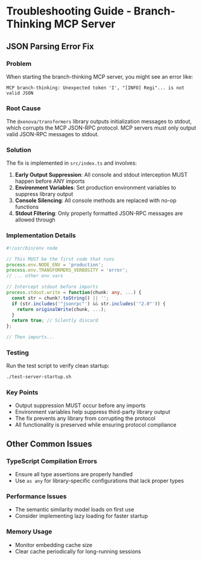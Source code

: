# Troubleshooting Guide - Branch-Thinking MCP Server

## JSON Parsing Error Fix

### Problem
When starting the branch-thinking MCP server, you might see an error like:
```
MCP branch-thinking: Unexpected token 'I', "[INFO] Regi"... is not valid JSON
```

### Root Cause
The `@xenova/transformers` library outputs initialization messages to stdout, which corrupts the MCP JSON-RPC protocol. MCP servers must only output valid JSON-RPC messages to stdout.

### Solution
The fix is implemented in `src/index.ts` and involves:

1. **Early Output Suppression**: All console and stdout interception MUST happen before ANY imports
2. **Environment Variables**: Set production environment variables to suppress library output
3. **Console Silencing**: All console methods are replaced with no-op functions
4. **Stdout Filtering**: Only properly formatted JSON-RPC messages are allowed through

### Implementation Details

```typescript
#!/usr/bin/env node

// This MUST be the first code that runs
process.env.NODE_ENV = 'production';
process.env.TRANSFORMERS_VERBOSITY = 'error';
// ... other env vars

// Intercept stdout before imports
process.stdout.write = function(chunk: any, ...) {
  const str = chunk?.toString() || '';
  if (str.includes('"jsonrpc"') && str.includes('"2.0"')) {
    return originalWrite(chunk, ...);
  }
  return true; // Silently discard
};

// Then imports...
```

### Testing
Run the test script to verify clean startup:
```bash
./test-server-startup.sh
```

### Key Points
- Output suppression MUST occur before any imports
- Environment variables help suppress third-party library output
- The fix prevents any library from corrupting the protocol
- All functionality is preserved while ensuring protocol compliance

## Other Common Issues

### TypeScript Compilation Errors
- Ensure all type assertions are properly handled
- Use `as any` for library-specific configurations that lack proper types

### Performance Issues
- The semantic similarity model loads on first use
- Consider implementing lazy loading for faster startup

### Memory Usage
- Monitor embedding cache size
- Clear cache periodically for long-running sessions